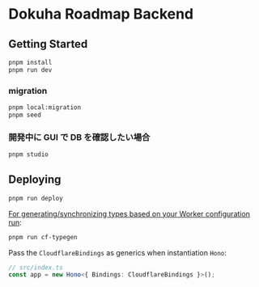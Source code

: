 # Dokuha Roadmap Backend

## Getting Started

```txt
pnpm install
pnpm run dev
```

### migration

```txt
pnpm local:migration
pnpm seed
```

### 開発中に GUI で DB を確認したい場合

```txt
pnpm studio
```

## Deploying

```txt
pnpm run deploy
```

[For generating/synchronizing types based on your Worker configuration run](https://developers.cloudflare.com/workers/wrangler/commands/#types):

```txt
pnpm run cf-typegen
```

Pass the `CloudflareBindings` as generics when instantiation `Hono`:

```ts
// src/index.ts
const app = new Hono<{ Bindings: CloudflareBindings }>();
```

